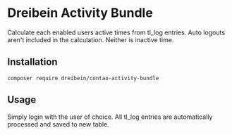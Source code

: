 # Dreibein Activity Bundle

Calculate each enabled users active times from tl_log entries.
Auto logouts aren't included in the calculation. Neither is inactive time.

## Installation

`composer require dreibein/contao-activity-bundle`

## Usage

Simply login with the user of choice. All tl_log entries are automatically processed and saved to new table.
